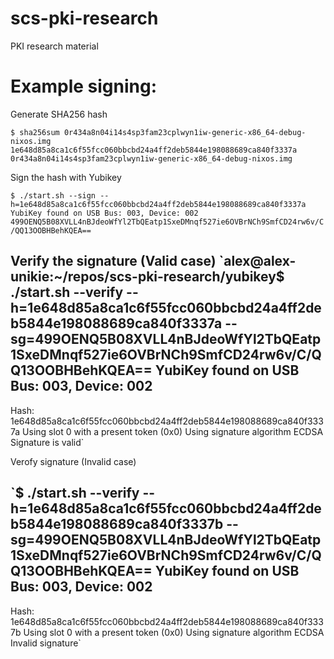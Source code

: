 # scs-pki-research
PKI research material

# Example signing:

Generate SHA256 hash

`$ sha256sum 0r434a8n04i14s4sp3fam23cplwyn1iw-generic-x86_64-debug-nixos.img 
1e648d85a8ca1c6f55fcc060bbcbd24a4ff2deb5844e198088689ca840f3337a  0r434a8n04i14s4sp3fam23cplwyn1iw-generic-x86_64-debug-nixos.img`

Sign the hash with Yubikey

`$ ./start.sh --sign --h=1e648d85a8ca1c6f55fcc060bbcbd24a4ff2deb5844e198088689ca840f3337a
YubiKey found on USB Bus: 003, Device: 002
499OENQ5B08XVLL4nBJdeoWfYl2TbQEatp1SxeDMnqf527ie6OVBrNCh9SmfCD24rw6v/C/QQ13OOBHBehKQEA==`

Verify the signature (Valid case)
`alex@alex-unikie:~/repos/scs-pki-research/yubikey$ ./start.sh --verify --h=1e648d85a8ca1c6f55fcc060bbcbd24a4ff2deb5844e198088689ca840f3337a --sg=499OENQ5B08XVLL4nBJdeoWfYl2TbQEatp1SxeDMnqf527ie6OVBrNCh9SmfCD24rw6v/C/QQ13OOBHBehKQEA==
YubiKey found on USB Bus: 003, Device: 002
-------------
Hash:
1e648d85a8ca1c6f55fcc060bbcbd24a4ff2deb5844e198088689ca840f3337a
Using slot 0 with a present token (0x0)
Using signature algorithm ECDSA
Signature is valid`

Verofy signature (Invalid case)

`$ ./start.sh --verify --h=1e648d85a8ca1c6f55fcc060bbcbd24a4ff2deb5844e198088689ca840f3337b --sg=499OENQ5B08XVLL4nBJdeoWfYl2TbQEatp1SxeDMnqf527ie6OVBrNCh9SmfCD24rw6v/C/QQ13OOBHBehKQEA==
YubiKey found on USB Bus: 003, Device: 002
-------------
Hash:
1e648d85a8ca1c6f55fcc060bbcbd24a4ff2deb5844e198088689ca840f3337b
Using slot 0 with a present token (0x0)
Using signature algorithm ECDSA
Invalid signature`
